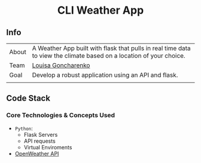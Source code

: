 <div align="center">

# CLI Weather App

</div>

## Info

|       |                                                                                                                                                                                                     |
| ----- | --------------------------------------------------------------------------------------------------------------------------------------------------------------------------------------------------- |
| About | A Weather App built with flask that pulls in real time data to view the climate based on a location of your choice.                                                                                    |
| Team  | [Louisa Goncharenko](https://github.com/lougoncharenko)
| Goal  | Develop a robust application using an API and flask.                                                                                                                  |
|       |                                                                                                                                                                                                     |

## Code Stack

### Core Technologies & Concepts Used

- `Python`:
  - Flask Servers
  - API requests 
  - Virtual Enviroments
- [OpenWeather API](https://openweathermap.org/api)
